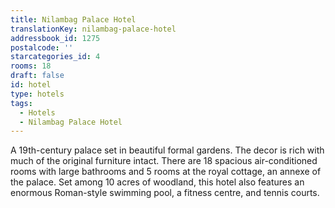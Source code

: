 ```yaml
---
title: Nilambag Palace Hotel
translationKey: nilambag-palace-hotel
addressbook_id: 1275
postalcode: ''
starcategories_id: 4
rooms: 18
draft: false
id: hotel
type: hotels
tags:
  - Hotels
  - Nilambag Palace Hotel
---
```

A 19th-century palace set in beautiful formal gardens. The decor is rich with much of the original furniture intact. There are 18 spacious air-conditioned rooms with large bathrooms and 5 rooms at the royal cottage, an annexe of the palace. Set among 10 acres of woodland, this hotel also features an enormous Roman-style swimming pool, a fitness centre, and tennis courts.